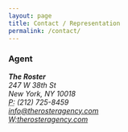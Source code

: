 ```yaml
---
layout: page
title: Contact / Representation
permalink: /contact/
---
```


### Agent

<address>
  <strong>The Roster</strong><br>
  247 W 38th St<br>
  New York, NY 10018<br>
  <abbr title="Phone">P:</abbr> (212) 725-8459<br>
  <a href="mailto:info@therosteragency.com">info@therosteragency.com</a><br>
  <abbr title="Website">W:</abbr><a href="http://www.therosteragency.com">therosteragency.com</a>
</address>
